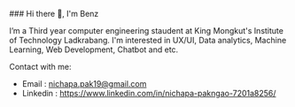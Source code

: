 <h>### Hi there 👋, I'm Benz</h>

I’m a Third year computer engineering staudent at King Mongkut's Institute of Technology Ladkrabang. I'm interested in UX/UI, Data analytics, Machine Learning, Web Development, Chatbot and etc.

Contact with me: 
- Email : nichapa.pak19@gmail.com
- Linkedin : https://www.linkedin.com/in/nichapa-pakngao-7201a8256/ 



<!--
**pakpak123/pakpak123** is a ✨ _special_ ✨ repository because its `README.md` (this file) appears on your GitHub profile.

Here are some ideas to get you started:

- 🔭 I’m currently working on ...
- 🌱 I’m currently learning ...
- 👯 I’m looking to collaborate on ...
- 🤔 I’m looking for help with ...
- 💬 Ask me about ...
- 📫 How to reach me: ...
- 😄 Pronouns: ...
- ⚡ Fun fact: ...
-->
